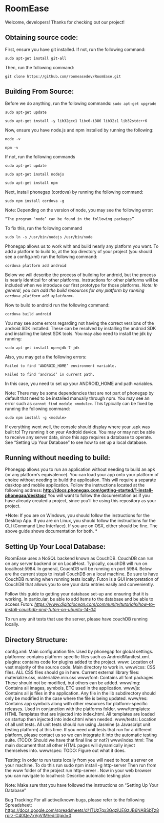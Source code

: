 # RoomEase
Welcome, developers! Thanks for checking out our project!

## Obtaining source code:
First, ensure you have git installed. If not, run the following command:

`sudo apt-get install git-all`

 Then, run the following command:

`git clone https://github.com/roomeasedev/RoomEase.git`


## Building From Source:

Before we do anything, run the following commands:
`sudo apt-get upgrade`

`sudo apt-get update`

`sudo apt-get install -y lib32gcc1 libc6-i386 lib32z1 lib32stdc++6`

Now, ensure you have node.js and npm installed by running the following:

`node -v`

`npm -v`

If not, run the following commands

`sudo apt-get update`

`sudo apt-get install nodejs`

`sudo apt-get install npm`


Next, install phonegap (cordova) by running the following command:

`sudo npm install cordova -g`

Note: Depending on the version of node, you may see the following error:

`“The program ‘node’ can be found in the following packages”`

To fix this, run the following command

`sudo ln -s /usr/bin/nodejs /usr/bin/node`

Phonegap allows us to work with and build nearly any platform you want. To add a platform to build to, at the top directory of your project (you should see a config.xml) run the following command:

`cordova platform add android`

Below we will describe the process of building for android, but the process is nearly identical for other platforms. Instructions for other platforms will be included when we introduce our first prototype for those platforms. *Note: In general, you can add the build resources for any platform by running `cordova platform add <platform>`.*

Now to build to android run the following command:

`cordova build android`

You may see some errors regarding not having the correct versions of the android SDK installed. These can be resolved by installing the android SDK and installing the latest SDK tools. You may also need to install the jdk by running:

`sudo apt-get install openjdk-7-jdk`

Also, you may get a the following errors: 

`Failed to find ‘ANDROID_HOME’ environment variable.`

`Failed to find ‘android’ in current path.`

In this case, you need to set up your ANDROID_HOME and path variables.

Note: There may be some dependencies that are not part of phonegap by default that need to be installed manually through npm. You may see an error such as `cannot find module <module>`. This typically can be fixed by running the following command:

`sudo npm install -g <module>`

If everything went well, the console should display where your .apk was built to! Try running it on your Android device. You may or may not be able to receive any server data, since this app requires a database to operate. See “Setting Up Your Database” to see how to set up a local database.

## Running without needing to build:
Phonegap allows you to run an application without needing to build an apk (or any platform’s equivalence). You can load your app onto your platform of choice without needing to build the application. This will require a separate desktop and mobile application. Follow the instructions located at the following address:
**http://docs.phonegap.com/getting-started/1-install-phonegap/desktop/**
You will want to follow the documentation as if you have already created a project, since you'll be using this repository as your project.

*Note: If you are on Windows, you should follow the instructions for the Desktop App. If you are on Linux, you should follow the instructions for the CLI (Command Line Interface). If you are on OSX, either should be fine. The above guide shows documentation for both. *

## Setting Up Your Local Database:
RoomEase uses a NoSQL backend known as CouchDB. CouchDB can run on any server backend or on LocalHost. Typically, couchDB will run on localhost:5984. In general, CouchDB will be running on port 5984. Below are the current steps to install CouchDB on a local machine. Be sure to have CouchDB running when running tests locally. Futon is a GUI interpretation of CouchDB that allows you to see your data entries easily and conveniently.

Follow this guide to getting your database set-up and ensuring that it is working. In particular, be able to add items to the database and be able to access Futon:
*https://www.digitalocean.com/community/tutorials/how-to-install-couchdb-and-futon-on-ubuntu-14-04*

To run any unit tests that use the server, please have couchDB running locally.

## Directory Structure:
config.xml: Main configuration file. Used by phonegap for global settings.
platforms: contains platform-specific files such as AndroidManifest.xml.
plugins: contains code for plugins added to the project.
www: Location of vast majority of the source code. Main directory to work in.
www/css:  CSS files. ALL CSS files should go in here. Current external library files: materialize.css, materialize.min.css
www/font: Contains all font packages. These should not be modified, but others can be added. 
www/img: Contains all images, symbols, ETC used in the application.
www/js: Contains all js files in the application. Any file in the lib subdirectory should only be modified in the case where the file is being updated.
www/res: Contains app symbols along with other resources for platform-specific releases. Used in conjunction with the platforms folder.
www/templates: HTML Templates that are injected into index.html. All templates are loaded on startup then injected into index.html when needed.
www/tests: Location of all unit tests. All unit tests should run using Jasmine (a Javascript unit testing platform) at this time. If you need unit tests that run for a different platform, please contact us so we can integrate it into the automatic testing suite. (TODO: Should we have that final line or not?)
www/index.html: The main document that all other HTML pages will dynamically inject themselves into.
www/spec: TODO: Figure out what it does.

 

Testing:
In order to run tests locally from you will need to host a server on your machine. To do this run
sudo npm install -g http-server
Then run from the www folder of the project run http-server .
Now in your web browser you can navigate to localhost:
Describe automatic testing plan

Note: Make sure that you have followed the instructions on “Setting Up Your Database”

Bug Tracking:
For all active/known bugs, please refer to the following Spreadsheet:
https://docs.google.com/spreadsheets/d/1TUz7qx3GqziUEGzJB6NABSbTz8rprz-C40Qe7xVgVIM/edit#gid=0

